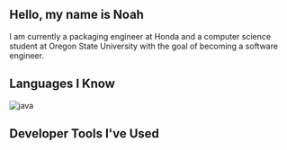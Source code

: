 ## Hello, my name is Noah

I am currently a packaging engineer at Honda and a computer science student at Oregon State University with the goal of becoming a software engineer.

## Languages I Know
<img alt="java" src="https://img.shields.io/badge/java-%232370ED.svg?logo=java&logoColor=white">

## Developer Tools I've Used

<!--
**nohabean/nohabean** is a ✨ _special_ ✨ repository because its `README.md` (this file) appears on your GitHub profile.

Here are some ideas to get you started:

- 🔭 I’m currently working on ...
- 🌱 I’m currently learning ...
- 👯 I’m looking to collaborate on ...
- 🤔 I’m looking for help with ...
- 💬 Ask me about ...
- 📫 How to reach me: ...
- 😄 Pronouns: ...
- ⚡ Fun fact: ...
-->
